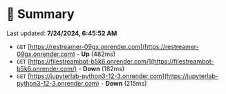 # 📖 Summary
Last updated: **7/24/2024, 6:45:52 AM**

- `GET` [https://restreamer-09gx.onrender.com](https://restreamer-09gx.onrender.com) - **Up** (482ms)
- `GET` [https://filestreambot-b5k6.onrender.com/](https://filestreambot-b5k6.onrender.com/) - **Down** (182ms)
- `GET` [https://jupyterlab-python3-12-3.onrender.com](https://jupyterlab-python3-12-3.onrender.com) - **Down** (215ms)
